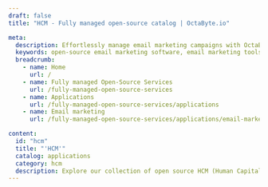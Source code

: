 ```yaml
---
draft: false
title: "HCM - Fully managed open-source catalog | OctaByte.io"

meta:
  description: Effortlessly manage email marketing campaigns with OctaByte's open-source email marketing software and fully managed services.
  keywords: open-source email marketing software, email marketing tools, email automation, subscriber management, campaign analytics, managed email services, hassle-free email marketing, OctaByte email software, fully managed services, email software installation, email marketing backup.
  breadcrumb:
    - name: Home
      url: /
    - name: Fully managed Open-Source Services
      url: /fully-managed-open-source-services
    - name: Applications
      url: /fully-managed-open-source-services/applications
    - name: Email marketing
      url: /fully-managed-open-source-services/applications/email-marketing

content:
  id: "hcm"
  title: "'HCM'"
  catalog: applications
  category: hcm
  description: Explore our collection of open source HCM (Human Capital Management System) software on OctaByte. We handle installation, backup, updates, support, and maintenance, ensuring a streamlined content management experience for your website or platform.
---
```

